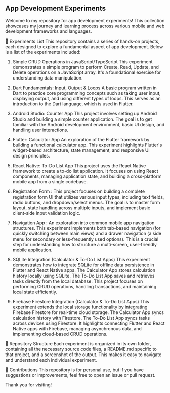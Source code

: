 ## App Development Experiments
Welcome to my repository for app development experiments! This collection showcases my journey and learning process across various mobile and web development frameworks and languages.

🚀 Experiments List
This repository contains a series of hands-on projects, each designed to explore a fundamental aspect of app development. Below is a list of the experiments included:

1. Simple CRUD Operations in JavaScript/TypeScript
This experiment demonstrates a simple program to perform Create, Read, Update, and Delete operations on a JavaScript array. It's a foundational exercise for understanding data manipulation.

2. Dart Fundamentals: Input, Output & Loops
A basic program written in Dart to practice core programming concepts such as taking user input, displaying output, and using different types of loops. This serves as an introduction to the Dart language, which is used in Flutter.

3. Android Studio: Counter App
This project involves setting up Android Studio and building a simple counter application. The goal is to get familiar with the Android development environment, basic UI design, and handling user interactions.

4. Flutter: Calculator App
An exploration of the Flutter framework by building a functional calculator app. This experiment highlights Flutter's widget-based architecture, state management, and responsive UI design principles.

5. React Native: To-Do List App
This project uses the React Native framework to create a to-do list application. It focuses on using React components, managing application state, and building a cross-platform mobile app from a single codebase.

7. Registration Form :
This project focuses on building a complete registration form UI that utilizes various input types, including text fields, radio buttons, and dropdown/select menus. The goal is to master form layout, state handling across multiple inputs, and implement basic client-side input validation logic.

8. Navigation App :
An exploration into common mobile app navigation structures. This experiment implements both tab-based navigation (for quickly switching between main views) and a drawer navigation (a side menu for secondary or less-frequently used options). This is a crucial step for understanding how to structure a multi-screen, user-friendly mobile application.

9. SQLite Integration (Calculator & To-Do List Apps)
This experiment demonstrates how to integrate SQLite for offline data persistence in Flutter and React Native apps.
The Calculator App stores calculation history locally using SQLite.
The To-Do List App saves and retrieves tasks directly from the local database.
This project focuses on performing CRUD operations, handling transactions, and maintaining local state efficiently.

10. Firebase Firestore Integration (Calculator & To-Do List Apps)
This experiment extends the local storage functionality by integrating Firebase Firestore for real-time cloud storage.
The Calculator App syncs calculation history with Firestore.
The To-Do List App syncs tasks across devices using Firestore.
It highlights connecting Flutter and React Native apps with Firebase, managing asynchronous data, and implementing cloud-based CRUD operations.

📁 Repository Structure
Each experiment is organized in its own folder, containing all the necessary source code files, a README.md specific to that project, and a screenshot of the output. This makes it easy to navigate and understand each individual experiment.

🤝 Contributions
This repository is for personal use, but if you have suggestions or improvements, feel free to open an issue or pull request.

Thank you for visiting!

